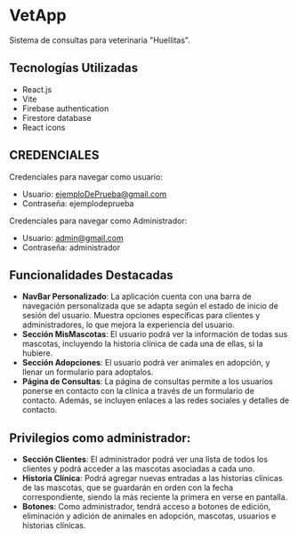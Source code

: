 # VetApp
Sistema de consultas para veterinaria "Huellitas". 

## Tecnologías Utilizadas
- React.js
- Vite
- Firebase authentication
- Firestore database
- React icons

## CREDENCIALES
Credenciales para navegar como usuario: 
 - Usuario: ejemploDePrueba@gmail.com
 - Contraseña: ejemplodeprueba

Credenciales para navegar como Administrador:
 - Usuario: admin@gmail.com
 - Contraseña: administrador

## Funcionalidades Destacadas
- **NavBar Personalizado**: La aplicación cuenta con una barra de navegación personalizada que se adapta según el estado de inicio de sesión del usuario. Muestra opciones específicas para clientes y administradores, lo que mejora la experiencia del usuario.
- **Sección MisMascotas**: El usuario podrá ver la información de todas sus mascotas, incluyendo la historia clínica de cada una de ellas, si la hubiere.
- **Sección Adopciones**: El usuario podrá ver animales en adopción, y llenar un formulario para adoptalos.    
- **Página de Consultas**: La página de consultas permite a los usuarios ponerse en contacto con la clínica a través de un formulario de contacto. Además, se incluyen enlaces a las redes sociales y detalles de contacto.
## Privilegios como administrador: 
- **Sección Clientes**: El administrador podrá ver una lista de todos los clientes y podrá acceder a las mascotas asociadas a cada uno.
- **Historia Clínica**: Podrá agregar nuevas entradas a las historias clínicas de las mascotas, que se guardarán en orden con la fecha correspondiente, siendo la más reciente la primera en verse en pantalla. 
- **Botones**: Como administrador, tendrá acceso a botones de edición, eliminación y adición de animales en adopción, mascotas, usuarios e historias clínicas.

